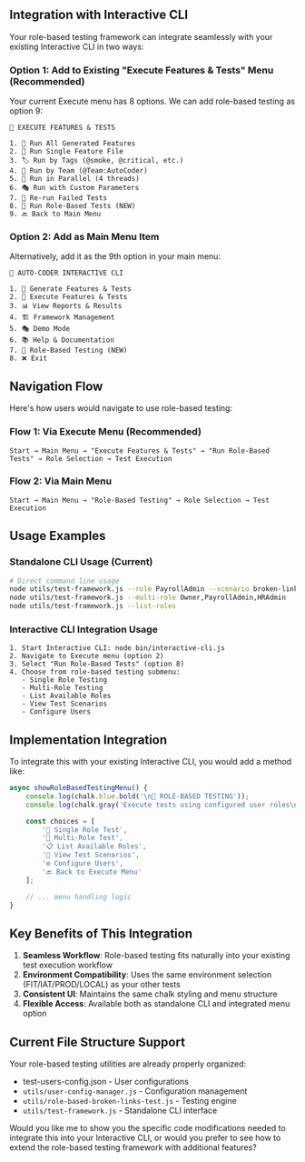 
## Integration with Interactive CLI

Your role-based testing framework can integrate seamlessly with your existing Interactive CLI in two ways:

### Option 1: Add to Existing "Execute Features & Tests" Menu (Recommended)

Your current Execute menu has 8 options. We can add role-based testing as option 9:

```
🚀 EXECUTE FEATURES & TESTS

1. 🎯 Run All Generated Features
2. 📄 Run Single Feature File
3. 🏷️ Run by Tags (@smoke, @critical, etc.)
4. 👥 Run by Team (@Team:AutoCoder)
5. 🔄 Run in Parallel (4 threads)
6. 🎭 Run with Custom Parameters
7. 🔁 Re-run Failed Tests
8. 👤 Run Role-Based Tests (NEW)
9. 🔙 Back to Main Menu
```

### Option 2: Add as Main Menu Item

Alternatively, add it as the 9th option in your main menu:

```
🎯 AUTO-CODER INTERACTIVE CLI

1. 🎨 Generate Features & Tests
2. 🚀 Execute Features & Tests
3. 📊 View Reports & Results
4. 🏗️ Framework Management
5. 🎭 Demo Mode
6. 📚 Help & Documentation
7. 👤 Role-Based Testing (NEW)
8. ❌ Exit
```

## Navigation Flow

Here's how users would navigate to use role-based testing:

### Flow 1: Via Execute Menu (Recommended)
```
Start → Main Menu → "Execute Features & Tests" → "Run Role-Based Tests" → Role Selection → Test Execution
```

### Flow 2: Via Main Menu
```
Start → Main Menu → "Role-Based Testing" → Role Selection → Test Execution
```

## Usage Examples

### Standalone CLI Usage (Current)
```bash
# Direct command line usage
node utils/test-framework.js --role PayrollAdmin --scenario broken-links
node utils/test-framework.js --multi-role Owner,PayrollAdmin,HRAdmin
node utils/test-framework.js --list-roles
```

### Interactive CLI Integration Usage
```
1. Start Interactive CLI: node bin/interactive-cli.js
2. Navigate to Execute menu (option 2)
3. Select "Run Role-Based Tests" (option 8)
4. Choose from role-based testing submenu:
   - Single Role Testing
   - Multi-Role Testing
   - List Available Roles
   - View Test Scenarios
   - Configure Users
```

## Implementation Integration

To integrate this with your existing Interactive CLI, you would add a method like:

```javascript
async showRoleBasedTestingMenu() {
    console.log(chalk.blue.bold('\n👤 ROLE-BASED TESTING'));
    console.log(chalk.gray('Execute tests using configured user roles\n'));

    const choices = [
        '👤 Single Role Test',
        '👥 Multi-Role Test', 
        '📋 List Available Roles',
        '🎯 View Test Scenarios',
        '⚙️ Configure Users',
        '🔙 Back to Execute Menu'
    ];

    // ... menu handling logic
}
```

## Key Benefits of This Integration

1. **Seamless Workflow**: Role-based testing fits naturally into your existing test execution workflow
2. **Environment Compatibility**: Uses the same environment selection (FIT/IAT/PROD/LOCAL) as your other tests
3. **Consistent UI**: Maintains the same chalk styling and menu structure
4. **Flexible Access**: Available both as standalone CLI and integrated menu option

## Current File Structure Support
Your role-based testing utilities are already properly organized:
- test-users-config.json - User configurations
- `utils/user-config-manager.js` - Configuration management
- `utils/role-based-broken-links-test.js` - Testing engine
- `utils/test-framework.js` - Standalone CLI interface

Would you like me to show you the specific code modifications needed to integrate this into your Interactive CLI, or would you prefer to see how to extend the role-based testing framework with additional features?